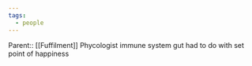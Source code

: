 ```yaml
---
tags:
  - people
---
```

Parent:: [[Fuffilment]]
Phycologist immune system gut had to do with set point of happiness